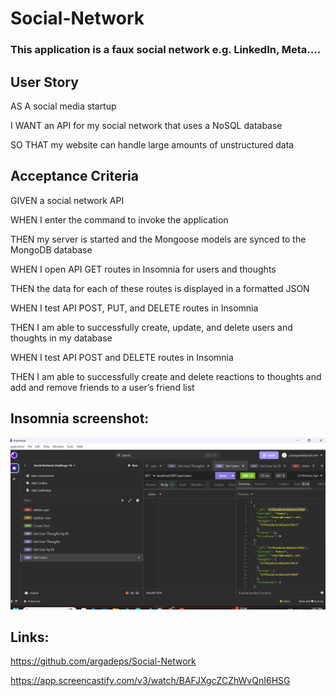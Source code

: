 # Social-Network
### This application is a faux social network e.g. LinkedIn, Meta....

## User Story


AS A social media startup

I WANT an API for my social network that uses a NoSQL database

SO THAT my website can handle large amounts of unstructured data


## Acceptance Criteria


GIVEN a social network API

WHEN I enter the command to invoke the application

THEN my server is started and the Mongoose models are synced to the MongoDB database

WHEN I open API GET routes in Insomnia for users and thoughts

THEN the data for each of these routes is displayed in a formatted JSON

WHEN I test API POST, PUT, and DELETE routes in Insomnia

THEN I am able to successfully create, update, and delete users and thoughts in my database

WHEN I test API POST and DELETE routes in Insomnia

THEN I am able to successfully create and delete reactions to thoughts and add and remove friends to a user’s friend list

## Insomnia screenshot:

![Insomnia screenshot](Insomnia.png)

## Links:

https://github.com/argadeps/Social-Network

https://app.screencastify.com/v3/watch/BAFJXgcZCZhWvQnI6HSG
